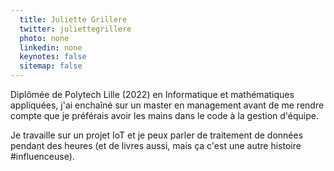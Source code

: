 ```yaml
---
  title: Juliette Grillere
  twitter: juliettegrillere
  photo: none
  linkedin: none
  keynotes: false
  sitemap: false
---
```

Diplômée de Polytech Lille (2022) en Informatique et mathématiques appliquées, j'ai enchaîné sur un master en management avant de me rendre compte que je préférais avoir les mains dans le code à la gestion d'équipe.

Je travaille sur un projet IoT et je peux parler de traitement de données pendant des heures (et de livres aussi, mais ça c'est une autre histoire #influenceuse).

